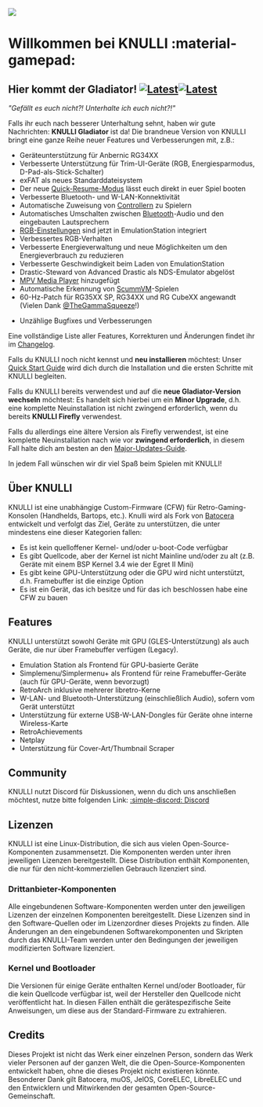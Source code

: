 <div class="preview-container">
  <img class="off-glb" src="/_inc/images/knulli-header-gladiator.png"/>
</div>

# Willkommen bei KNULLI :material-gamepad:

## Hier kommt der Gladiator! [![Latest](https://img.shields.io/github/release/knulli-cfw/distribution.svg?labelColor=111111&color=5998FF&label=Latest&style=flat#only-light)](https://github.com/knulli-cfw/distribution/releases/latest)[![Latest](https://img.shields.io/github/release/knulli-cfw/distribution.svg?labelColor=dddddd&color=5998FF&label=Latest&style=flat#only-dark)](https://github.com/knulli-cfw/distribution/releases/latest)

*"Gefällt es euch nicht?! Unterhalte ich euch nicht?!"*

Falls ihr euch nach besserer Unterhaltung sehnt, haben wir gute Nachrichten: **KNULLI Gladiator** ist da! Die brandneue Version von KNULLI bringt eine ganze Reihe neuer Features und Verbesserungen mit, z.B.:

- Geräteunterstützung für Anbernic RG34XX
- Verbesserte Unterstützung für Trim-UI-Geräte (RGB, Energiesparmodus, D-Pad-als-Stick-Schalter)
- exFAT als neues Standarddateisystem
- Der neue [Quick-Resume-Modus](../configure/quick-resume) lässt euch direkt in euer Spiel booten
- Verbesserte Bluetooth- und W-LAN-Konnektivität
- Automatische Zuweisung von [Controllern](../configure/controls) zu Spielern
- Automatisches Umschalten zwischen [Bluetooth](../configure/bluetooth)-Audio und den eingebauten Lautsprechern
- [RGB-Einstellungen](../configure/rgb-leds) sind jetzt in EmulationStation integriert
- Verbessertes RGB-Verhalten
- Verbesserte Energieverwaltung und neue Möglichkeiten um den Energieverbrauch zu reduzieren
- Verbesserte Geschwindigkeit beim Laden von EmulationStation
- Drastic-Steward von Advanced Drastic als NDS-Emulator abgelöst
- [MPV Media Player](../systems/media-player) hinzugefügt
- Automatische Erkennung von [ScummVM](../systems/scummvm)-Spielen
- 60-Hz-Patch für RG35XX SP, RG34XX und RG CubeXX angewandt (Vielen Dank [@TheGammaSqueeze](https://github.com/TheGammaSqueeze)!)
* Unzählige Bugfixes und Verbesserungen

Eine vollständige Liste aller Features, Korrekturen und Änderungen findet ihr im [Changelog](https://github.com/knulli-cfw/distribution/blob/knulli-main/knulli-Changelog.md).

Falls du KNULLI noch nicht kennst und **neu installieren** möchtest: Unser [Quick Start Guide](../play/quick-start) wird dich durch die Installation und die ersten Schritte mit KNULLI begleiten.

Falls du KNULLI bereits verwendest und auf die **neue Gladiator-Version wechseln** möchtest: Es handelt sich hierbei um ein **Minor Upgrade**, d.h. eine komplette Neuinstallation ist nicht zwingend erforderlich, wenn du bereits **KNULLI Firefly** verwendest.

Falls du allerdings eine ältere Version als Firefly verwendest, ist eine komplette Neuinstallation nach wie vor **zwingend erforderlich**, in diesem Fall halte dich am besten an den [Major-Updates-Guide](../guides/major-updates).

In jedem Fall wünschen wir dir viel Spaß beim Spielen mit KNULLI!

## Über KNULLI

KNULLI ist eine unabhängige Custom-Firmware (CFW) für Retro-Gaming-Konsolen (Handhelds, Bartops, etc.). Knulli wird als Fork von [Batocera](https://batocera.org) entwickelt und verfolgt das Ziel, Geräte zu unterstützen, die unter mindestens eine dieser Kategorien fallen:

-   Es ist kein quelloffener Kernel- und/oder u-boot-Code verfügbar
-   Es gibt Quellcode, aber der Kernel ist nicht Mainline und/oder zu alt (z.B. Geräte mit einem BSP Kernel 3.4 wie der Egret II Mini)
-   Es gibt keine GPU-Unterstützung oder die GPU wird nicht unterstützt, d.h. Framebuffer ist die einzige Option
-   Es ist ein Gerät, das ich besitze und für das ich beschlossen habe eine CFW zu bauen

## Features

KNULLI unterstützt sowohl Geräte mit GPU (GLES-Unterstützung) als auch Geräte, die nur über Framebuffer verfügen (Legacy).

-   Emulation Station als Frontend für GPU-basierte Geräte
-   Simplemenu/Simplermenu+ als Frontend für reine Framebuffer-Geräte (auch für GPU-Geräte, wenn bevorzugt)
-   RetroArch inklusive mehrerer libretro-Kerne
-   W-LAN- und Bluetooth-Unterstützung (einschließlich Audio), sofern vom Gerät unterstützt
-   Unterstützung für externe USB-W-LAN-Dongles für Geräte ohne interne Wireless-Karte
-   RetroAchievements
-   Netplay
-   Unterstützung für Cover-Art/Thumbnail Scraper

## Community

KNULLI nutzt Discord für Diskussionen, wenn du dich uns anschließen möchtest, nutze bitte folgenden Link: [:simple-discord: Discord](https://discord.gg/HXPS3DAeeB)

## Lizenzen

KNULLI ist eine Linux-Distribution, die sich aus vielen Open-Source-Komponenten zusammensetzt. Die Komponenten werden unter ihren jeweiligen Lizenzen bereitgestellt. Diese Distribution enthält Komponenten, die nur für den nicht-kommerziellen Gebrauch lizenziert sind.

### Drittanbieter-Komponenten

Alle eingebundenen Software-Komponenten werden unter den jeweiligen Lizenzen der einzelnen Komponenten bereitgestellt. Diese Lizenzen sind in den Software-Quellen oder im Lizenzordner dieses Projekts zu finden. Alle Änderungen an den eingebundenen Softwarekomponenten und Skripten durch das KNULLI-Team werden unter den Bedingungen der jeweiligen modifizierten Software lizenziert.

### Kernel und Bootloader

Die Versionen für einige Geräte enthalten Kernel und/oder Bootloader, für die kein Quellcode verfügbar ist, weil der Hersteller den Quellcode nicht veröffentlicht hat. In diesen Fällen enthält die gerätespezifische Seite Anweisungen, um diese aus der Standard-Firmware zu extrahieren.

## Credits

Dieses Projekt ist nicht das Werk einer einzelnen Person, sondern das Werk vieler Personen auf der ganzen Welt, die die Open-Source-Komponenten entwickelt haben, ohne die dieses Projekt nicht existieren könnte. Besonderer Dank gilt Batocera, muOS, JelOS, CoreELEC, LibreELEC und den Entwicklern und Mitwirkenden der gesamten Open-Source-Gemeinschaft.
